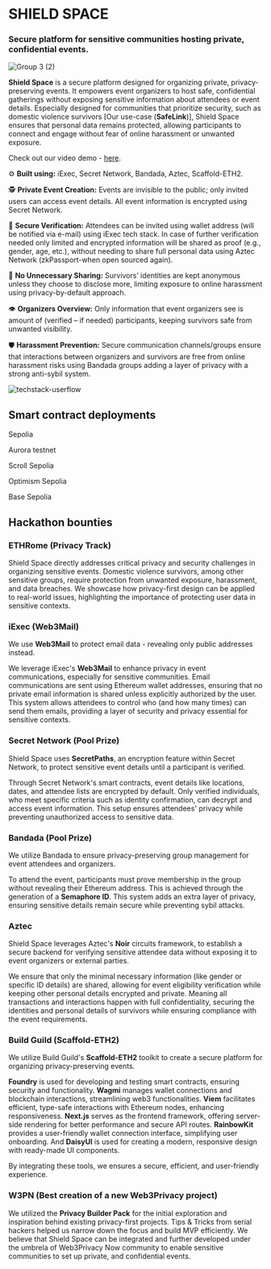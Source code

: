 # SHIELD SPACE
### Secure platform for sensitive communities hosting private, confidential events.
![Group 3 (2)](https://github.com/user-attachments/assets/63575754-14d0-4fea-a78c-42a62dcfa195)

**Shield Space** is a secure platform designed for organizing private, privacy-preserving events. It empowers event organizers to host safe, confidential gatherings without exposing sensitive information about attendees or event details. Especially designed for communities that prioritize security, such as domestic violence survivors [Our use-case (**SafeLink**)], Shield Space ensures that personal data remains protected, allowing participants to connect and engage without fear of online harassment or unwanted exposure.

Check out our video demo - [here]().

⚙️ **Built using:** iExec, Secret Network, Bandada, Aztec, Scaffold-ETH2.

🕵️ **Private Event Creation:** Events are invisible to the public; only invited users can access event details. All event information is encrypted using Secret Network.

🔏 **Secure Verification:** Attendees can be invited using wallet address (will be notified via e-mail) using iExec tech stack. In case of further verification needed only limited and encrypted information will be shared as proof (e.g., gender, age, etc.), without needing to share full personal data using Aztec Network (zkPassport-when open sourced again).

🛑 **No Unnecessary Sharing:** Survivors’ identities are kept anonymous unless they choose to disclose more, limiting exposure to online harassment using privacy-by-default approach.

👁️ **Organizers Overview:** Only information that event organizers see is amount of (verified – if needed) participants, keeping survivors safe from unwanted visibility.

🛡️ **Harassment Prevention:** Secure communication channels/groups ensure that interactions between organizers and survivors are free from online harassment risks using Bandada groups adding a layer of privacy with a strong anti-sybil system.

![techstack-userflow](https://github.com/user-attachments/assets/e29a3761-cc65-4ce2-814b-c49232d4bc6f)

## Smart contract deployments

Sepolia

Aurora testnet

Scroll Sepolia

Optimism Sepolia

Base Sepolia

## Hackathon bounties

### ETHRome (Privacy Track)

Shield Space directly addresses critical privacy and security challenges in organizing sensitive events. Domestic violence survivors, among other sensitive groups, require protection from unwanted exposure, harassment, and data breaches. We showcase how privacy-first design can be applied to real-world issues, highlighting the importance of protecting user data in sensitive contexts.

### iExec (Web3Mail)

We use **Web3Mail** to protect email data - revealing only public addresses instead.

We leverage iExec's **Web3Mail** to enhance privacy in event communications, especially for sensitive communities. Email communications are sent using Ethereum wallet addresses, ensuring that no private email information is shared unless explicitly authorized by the user. This system allows attendees to control who (and how many times) can send them emails, providing a layer of security and privacy essential for sensitive contexts.

### Secret Network (Pool Prize)

Shield Space uses **SecretPaths**, an encryption feature within Secret Network, to protect sensitive event details until a participant is verified.

Through Secret Network's smart contracts, event details like locations, dates, and attendee lists are encrypted by default. Only verified individuals, who meet specific criteria such as identity confirmation, can decrypt and access event information. This setup ensures attendees' privacy while preventing unauthorized access to sensitive data.

### Bandada (Pool Prize)

We utilize Bandada to ensure privacy-preserving group management for event attendees and organizers.

To attend the event, participants must prove membership in the group without revealing their Ethereum address. This is achieved through the generation of a **Semaphore ID**. This system adds an extra layer of privacy, ensuring sensitive details remain secure while preventing sybil attacks.

### Aztec

Shield Space leverages Aztec's **Noir** circuits framework, to establish a secure backend for verifying sensitive attendee data without exposing it to event organizers or external parties.

We ensure that only the minimal necessary information (like gender or specific ID details) are shared, allowing for event eligibility verification while keeping other personal details encrypted and private. Meaning all transactions and interactions happen with full confidentiality, securing the identities and personal details of survivors while ensuring compliance with the event requirements.

### Build Guild (Scaffold-ETH2)

We utilize Build Guild's **Scaffold-ETH2** toolkit to create a secure platform for organizing privacy-preserving events. 

**Foundry** is used for developing and testing smart contracts, ensuring security and functionality. **Wagmi** manages wallet connections and blockchain interactions, streamlining web3 functionalities. **Viem** facilitates efficient, type-safe interactions with Ethereum nodes, enhancing responsiveness. **Next.js** serves as the frontend framework, offering server-side rendering for better performance and secure API routes. **RainbowKit** provides a user-friendly wallet connection interface, simplifying user onboarding. And **DaisyUI** is used for creating a modern, responsive design with ready-made UI components.

By integrating these tools, we ensures a secure, efficient, and user-friendly experience.

### W3PN (Best creation of a new Web3Privacy project)

We utilized the **Privacy Builder Pack** for the initial exploration and inspiration behind existing privacy-first projects. Tips & Tricks from serial hackers helped us narrow down the focus and build MVP efficiently. We believe that Shield Space can be integrated and further developed under the umbrela of Web3Privacy Now community to enable sensitive communities to set up private, and confidential events.
